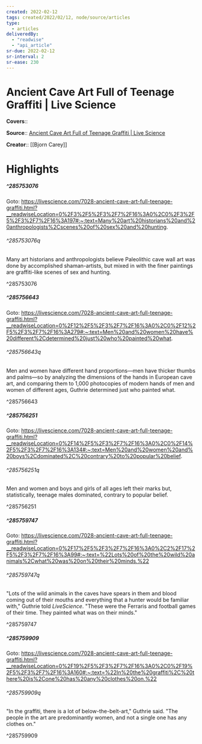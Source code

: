 ```yaml
---
created: 2022-02-12
tags: created/2022/02/12, node/source/articles
type: 
  - articles
deliveredBy: 
  - "readwise"
  - "api_article"
sr-due: 2022-02-12
sr-interval: 2
sr-ease: 230
---
```

# Ancient Cave Art Full of Teenage Graffiti | Live Science

**Covers**:: 

**Source**:: [Ancient Cave Art Full of Teenage Graffiti | Live Science](https://livescience.com/7028-ancient-cave-art-full-teenage-graffiti.html)

**Creator**:: [[Bjorn Carey]]

# Highlights
##### ^285753076


Goto: https://livescience.com/7028-ancient-cave-art-full-teenage-graffiti.html?__readwiseLocation=0%2F3%2F5%2F3%2F7%2F16%3A0%2C0%2F3%2F5%2F3%2F7%2F16%3A197#:~:text=Many%20art%20historians%20and%20anthropologists%2Cscenes%20of%20sex%20and%20hunting.  

###### ^285753076q

Many art historians and anthropologists believe Paleolithic cave wall art was done by accomplished shaman-artists, but mixed in with the finer paintings are graffiti-like scenes of sex and hunting. 

^285753076

##### ^285756643


Goto: https://livescience.com/7028-ancient-cave-art-full-teenage-graffiti.html?__readwiseLocation=0%2F12%2F5%2F3%2F7%2F16%3A0%2C0%2F12%2F5%2F3%2F7%2F16%3A279#:~:text=Men%20and%20women%20have%20different%2Cdetermined%20just%20who%20painted%20what.  

###### ^285756643q

Men and women have different hand proportions—men have thicker thumbs and palms—so by analyzing the dimensions of the hands in European cave art, and comparing them to 1,000 photocopies of modern hands of men and women of different ages, Guthrie determined just who painted what. 

^285756643

##### ^285756251


Goto: https://livescience.com/7028-ancient-cave-art-full-teenage-graffiti.html?__readwiseLocation=0%2F14%2F5%2F3%2F7%2F16%3A0%2C0%2F14%2F5%2F3%2F7%2F16%3A134#:~:text=Men%20and%20women%20and%20boys%2Cdominated%2C%20contrary%20to%20popular%20belief.  

###### ^285756251q

Men and women and boys and girls of all ages left their marks but, statistically, teenage males dominated, contrary to popular belief. 

^285756251

##### ^285759747


Goto: https://livescience.com/7028-ancient-cave-art-full-teenage-graffiti.html?__readwiseLocation=0%2F17%2F5%2F3%2F7%2F16%3A0%2C2%2F17%2F5%2F3%2F7%2F16%3A99#:~:text=%22Lots%20of%20the%20wild%20animals%2Cwhat%20was%20on%20their%20minds.%22  

###### ^285759747q

"Lots of the wild animals in the caves have spears in them and blood coming out of their mouths and everything that a hunter would be familiar with," Guthrie told *LiveScience*. "These were the Ferraris and football games of their time. They painted what was on their minds." 

^285759747

##### ^285759909


Goto: https://livescience.com/7028-ancient-cave-art-full-teenage-graffiti.html?__readwiseLocation=0%2F19%2F5%2F3%2F7%2F16%3A0%2C0%2F19%2F5%2F3%2F7%2F16%3A160#:~:text=%22In%20the%20graffiti%2C%20there%20is%2Cone%20has%20any%20clothes%20on.%22  

###### ^285759909q

"In the graffiti, there is a lot of below-the-belt-art," Guthrie said. "The people in the art are predominantly women, and not a single one has any clothes on." 

^285759909

